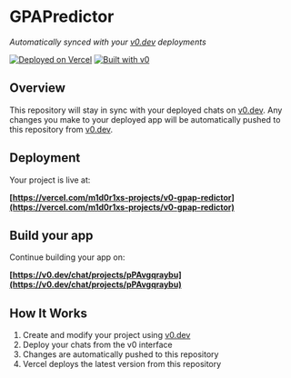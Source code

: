 # GPAPredictor

*Automatically synced with your [v0.dev](https://v0.dev) deployments*

[![Deployed on Vercel](https://img.shields.io/badge/Deployed%20on-Vercel-black?style=for-the-badge&logo=vercel)](https://vercel.com/m1d0r1xs-projects/v0-gpap-redictor)
[![Built with v0](https://img.shields.io/badge/Built%20with-v0.dev-black?style=for-the-badge)](https://v0.dev/chat/projects/pPAvgqraybu)

## Overview

This repository will stay in sync with your deployed chats on [v0.dev](https://v0.dev).
Any changes you make to your deployed app will be automatically pushed to this repository from [v0.dev](https://v0.dev).

## Deployment

Your project is live at:

**[https://vercel.com/m1d0r1xs-projects/v0-gpap-redictor](https://vercel.com/m1d0r1xs-projects/v0-gpap-redictor)**

## Build your app

Continue building your app on:

**[https://v0.dev/chat/projects/pPAvgqraybu](https://v0.dev/chat/projects/pPAvgqraybu)**

## How It Works

1. Create and modify your project using [v0.dev](https://v0.dev)
2. Deploy your chats from the v0 interface
3. Changes are automatically pushed to this repository
4. Vercel deploys the latest version from this repository